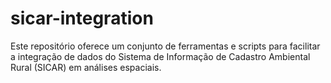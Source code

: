# sicar-integration
Este repositório oferece um conjunto de ferramentas e scripts para facilitar a integração de dados do Sistema de Informação de Cadastro Ambiental Rural (SICAR) em análises espaciais.
